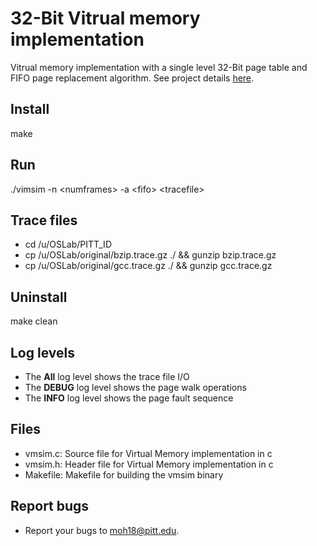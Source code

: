 # 32-Bit Vitrual memory implementation
Vitrual memory implementation with a single level 32-Bit page table and FIFO page replacement algorithm. See project details [here](http://people.cs.pitt.edu/~jmisurda/teaching/cs1550/2174/cs1550-2174-project3.htm).

## Install
make

## Run

./vimsim -n &lt;numframes&gt; -a &lt;fifo&gt; &lt;tracefile&gt;

## Trace files
* cd /u/OSLab/PITT_ID
* cp /u/OSLab/original/bzip.trace.gz ./ && gunzip bzip.trace.gz
* cp /u/OSLab/original/gcc.trace.gz  ./ && gunzip gcc.trace.gz

## Uninstall

make clean

## Log levels
* The <b>All</b> log level shows the trace file I/O
* The <b>DEBUG</b> log level shows the page walk operations
* The <b>INFO</b> log level shows the page fault sequence

## Files
* vmsim.c: Source file for Virtual Memory implementation in c
* vmsim.h: Header file for Virtual Memory implementation in c
* Makefile: Makefile for building the vmsim binary

## Report bugs
* Report your bugs to moh18@pitt.edu.
